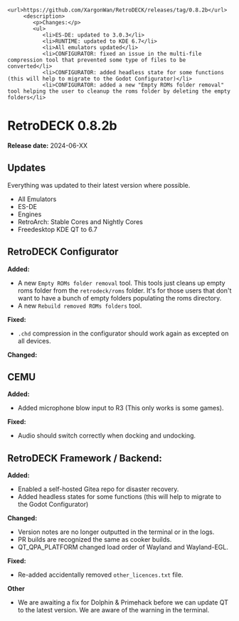         <url>https://github.com/XargonWan/RetroDECK/releases/tag/0.8.2b</url>
         <description>
            <p>Changes:</p>
            <ul>
               <li>ES-DE: updated to 3.0.3</li>
               <li>RUNTIME: updated to KDE 6.7</li>
               <li>All emulators updated</li>
               <li>CONFIGURATOR: fixed an issue in the multi-file compression tool that prevented some type of files to be converted</li>
               <li>CONFIGURATOR: added headless state for some functions (this will help to migrate to the Godot Configurator)</li>
               <li>CONFIGURATOR: added a new "Empty ROMs folder removal" tool helping the user to cleanup the roms folder by deleting the empty folders</li>





# RetroDECK 0.8.2b

**Release date:** 2024-06-XX

## Updates

Everything was updated to their latest version where possible.

- All Emulators
- ES-DE
- Engines
- RetroArch: Stable Cores and Nightly Cores
- Freedesktop KDE QT to 6.7


## RetroDECK Configurator

**Added:**

- A new `Empty ROMs folder removal` tool. This tools just cleans up empty roms folder from the `retrodeck/roms` folder. It's for those users that don't want to have a bunch of empty folders populating the roms directory.
- A new `Rebuild removed ROMs folders` tool.


**Fixed:**

- `.chd` compression in the configurator should work again as excepted on all devices.


**Changed:**


## CEMU


**Added:**

- Added microphone blow input to R3 (This only works is some games).


**Fixed:**

- Audio should switch correctly when docking and undocking.


##  RetroDECK Framework / Backend:

**Added:**

- Enabled a self-hosted Gitea repo for disaster recovery.
- Added headless states for some functions (this will help to migrate to the Godot Configurator)

**Changed:**

- Version notes are no longer outputted in the terminal or in the logs.
- PR builds are recognized the same as cooker builds.
- QT_QPA_PLATFORM changed load order of Wayland and Wayland-EGL.


**Fixed:**

- Re-added accidentally removed `other_licences.txt` file.

**Other**

- We are awaiting a fix for Dolphin & Primehack before we can update QT to the latest version. We are aware of the warning in the terminal.
